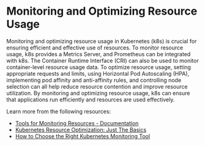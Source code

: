 # Monitoring and Optimizing Resource Usage

Monitoring and optimizing resource usage in Kubernetes (k8s) is crucial for ensuring efficient and effective use of resources. To monitor resource usage, k8s provides a Metrics Server, and Prometheus can be integrated with k8s. The Container Runtime Interface (CRI) can also be used to monitor container-level resource usage data. To optimize resource usage, setting appropriate requests and limits, using Horizontal Pod Autoscaling (HPA), implementing pod affinity and anti-affinity rules, and controlling node selection can all help reduce resource contention and improve resource utilization. By monitoring and optimizing resource usage, k8s can ensure that applications run efficiently and resources are used effectively.

Learn more from the following resources:

- [Tools for Monitoring Resources - Documentation](https://kubernetes.io/docs/tasks/debug/debug-cluster/resource-usage-monitoring/)
- [Kubernetes Resource Optimization: Just The Basics](https://sequoia.makes.software/kubernetes-resource-optimization-just-the-basics/)
- [How to Choose the Right Kubernetes Monitoring Tool ](https://thenewstack.io/how-to-choose-the-right-kubernetes-monitoring-tool/)
